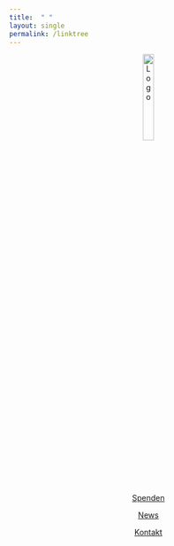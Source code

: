 ```yaml
---
title:  " "
layout: single
permalink: /linktree
---
```

<div align='center'>
  
<img src="https://github.com/fridaysforfuture-landau-pfalz/fridaysforfuture-landau-pfalz.github.io/blob/main/assets/images/logo_fff.png?raw=true" alt="Logo" style="float:center;" height="20%" width="20%">

<a href="https://opencollective.com/klimastreik-landau" class="btn btn--success">Spenden</a>
  
<a href="https://fridaysforfuture-landau.de/news" class="btn btn--success">News</a>

<a href="https://fridaysforfuture-landau.de/kontakt" class="btn btn--success">Kontakt</a>  
  
</div>

